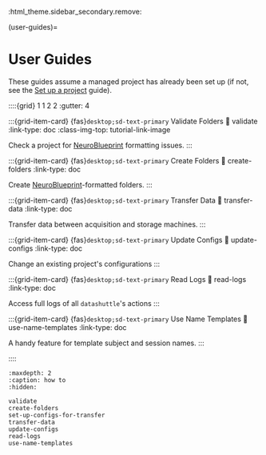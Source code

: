 :html_theme.sidebar_secondary.remove:

(user-guides)=
# User Guides

These guides assume a managed project has already been set up (if not, see the [Set up a project](set-up-a-project) guide).

::::{grid} 1 1 2 2
:gutter: 4


:::{grid-item-card} {fas}`desktop;sd-text-primary` Validate Folders
:link: validate
:link-type: doc
:class-img-top: tutorial-link-image

Check a project for [NeuroBlueprint](https://neuroblueprint.neuroinformatics.dev/latest/index.html) formatting issues.
:::


:::{grid-item-card} {fas}`desktop;sd-text-primary` Create Folders
:link: create-folders
:link-type: doc

Create [NeuroBlueprint](https://neuroblueprint.neuroinformatics.dev/latest/index.html)-formatted folders.
:::

:::{grid-item-card} {fas}`desktop;sd-text-primary` Transfer Data
:link: transfer-data
:link-type: doc

Transfer data between acquisition and storage machines.
:::


:::{grid-item-card} {fas}`desktop;sd-text-primary` Update Configs
:link: update-configs
:link-type: doc

Change an existing project's configurations
:::


:::{grid-item-card} {fas}`desktop;sd-text-primary` Read Logs
:link: read-logs
:link-type: doc

Access full logs of all ``datashuttle``'s actions
:::


:::{grid-item-card} {fas}`desktop;sd-text-primary` Use Name Templates
:link: use-name-templates
:link-type: doc

A handy feature for template subject and session names.
:::

::::

```{toctree}
:maxdepth: 2
:caption: how to
:hidden:

validate
create-folders
set-up-configs-for-transfer
transfer-data
update-configs
read-logs
use-name-templates

```
